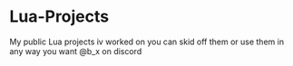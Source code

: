 # Lua-Projects
My public Lua projects iv worked on you can skid off them or use them in any way you want
@b_x on discord
